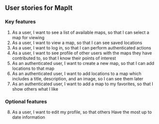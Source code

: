 ## User stories for MapIt

### Key features

1. As a user, I want to see a list of available maps, so that I can select a map for viewing
2. As a user, I want to view a map, so that I can see saved locations
3. As a user, I want to log in, so that I can perform authenticated actions
4. As a user, I want to see profile of other users with the maps they have contributed to, so that I know their points of interest
5. As an authenticated user, I want to create a new map, so that I can add locations to that map
6. As an authenticated user, I want to add locations to a map which includes a title, description, and an image, so I can see them later
7. As an authenticated user, I want to add a map to my favorites, so that I show others what I like

### Optional features

8. As a user, I want to edit my profile, so that others Have the most up to date information